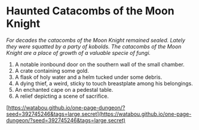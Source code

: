 # Haunted Catacombs of the Moon Knight

_For decades the catacombs of the Moon Knight remained sealed. Lately they were squatted by a party of kobolds. The catacombs of the Moon Knight are a place of growth of a valuable specie of fungi._

1. A notable ironbound door on the southern wall of the small chamber.
2. A crate containing some gold.
3. A flask of holy water and a helm tucked under some debris.
4. A dying thief, a weird, sticky to touch breastplate among his belongings.
5. An enchanted cape on a pedestal table.
6. A relief depicting a scene of sacrifice.

[https://watabou.github.io/one-page-dungeon/?seed=392745246&tags=large,secret](https://watabou.github.io/one-page-dungeon/?seed=392745246&tags=large,secret)
